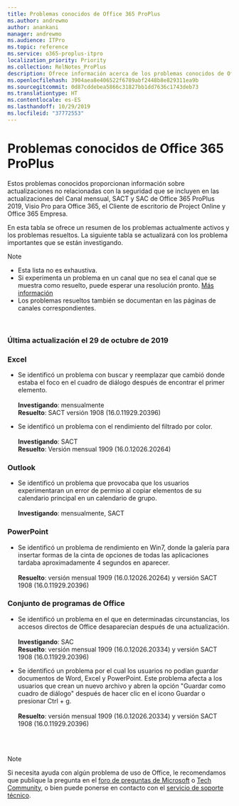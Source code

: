 ```yaml
---
title: Problemas conocidos de Office 365 ProPlus
ms.author: andrewmo
author: anankani
manager: andrewmo
ms.audience: ITPro
ms.topic: reference
ms.service: o365-proplus-itpro
localization_priority: Priority
ms.collection: RelNotes_ProPlus
description: Ofrece información acerca de los problemas conocidos de Office 365 ProPlus
ms.openlocfilehash: 3904aea8e406522f6789abf2448b8e829311ea9b
ms.sourcegitcommit: 0d87cddebea5866c31827bb1dd7636c1743deb73
ms.translationtype: HT
ms.contentlocale: es-ES
ms.lasthandoff: 10/29/2019
ms.locfileid: "37772553"
---
```

# <a name="office-365-proplus-known-issues"></a>Problemas conocidos de Office 365 ProPlus

Estos problemas conocidos proporcionan información sobre actualizaciones no relacionadas con la seguridad que se incluyen en las actualizaciones del Canal mensual, SACT y SAC de Office 365 ProPlus 2019, Visio Pro para Office 365, el Cliente de escritorio de Project Online y Office 365 Empresa.

En esta tabla se ofrece un resumen de los problemas actualmente activos y los problemas resueltos.  La siguiente tabla se actualizará con los problema importantes que se están investigando.

> [!NOTE]
>- Esta lista no es exhaustiva.
>- Si experimenta un problema en un canal que no sea el canal que se muestra como resuelto, puede esperar una resolución pronto. [Más información](https://docs.microsoft.com/es-ES/DeployOffice/overview-of-update-channels-for-office-365-proplus#BKMK_SAC)
>- Los problemas resueltos también se documentan en las páginas de canales correspondientes.

<br>

### <a name="last-updated-october-29-2019"></a>Última actualización el 29 de octubre de 2019

### <a name="excel"></a>Excel
- Se identificó un problema con buscar y reemplazar que cambió donde estaba el foco en el cuadro de diálogo después de encontrar el primer elemento. <br><br>
**Investigando**: mensualmente  <br>**Resuelto**: SACT versión 1908 (16.0.11929.20396)

- Se identificó un problema con el rendimiento del filtrado por color. <br><br>**Investigando**: SACT <br>**Resuelto**: Versión mensual 1909 (16.0.12026.20264)
### <a name="outlook"></a>Outlook
- Se identificó un problema que provocaba que los usuarios experimentaran un error de permiso al copiar elementos de su calendario principal en un calendario de grupo. <br> <br>**Investigando**: mensualmente, SACT
### <a name="powerpoint"></a>PowerPoint
- Se identificó un problema de rendimiento en Win7, donde la galería para insertar formas de la cinta de opciones de todas las aplicaciones tardaba aproximadamente 4 segundos en aparecer. <br><br>**Resuelto**: versión mensual 1909 (16.0.12026.20264) y versión SACT 1908 (16.0.11929.20396)

### <a name="office-suite"></a>Conjunto de programas de Office
- Se identificó un problema en el que en determinadas circunstancias, los accesos directos de Office desaparecían después de una actualización.<br><br>**Investigando**: SAC<br> **Resuelto**: versión mensual 1909 (16.0.12026.20334) y versión SACT 1908 (16.0.11929.20396)

- Se identificó un problema por el cual los usuarios no podían guardar documentos de Word, Excel y PowerPoint.  Este problema afecta a los usuarios que crean un nuevo archivo y abren la opción "Guardar como cuadro de diálogo" después de hacer clic en el icono Guardar o presionar Ctrl + g.<br><br> **Resuelto**: versión mensual 1909 (16.0.12026.20334) y versión SACT 1908 (16.0.11929.20396)

<br>
<br>

> [!NOTE]
> Si necesita ayuda con algún problema de uso de Office, le recomendamos que publique la pregunta en el [foro de preguntas de Microsoft](https://answers.microsoft.com/) o [Tech Community](https://techcommunity.microsoft.com/), o bien puede ponerse en contacto con el [servicio de soporte técnico](https://support.microsoft.com/contactus).
